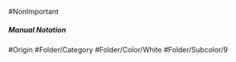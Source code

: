 #NonImportant 
##### Manual Notation
#Origin
#Folder/Category 
#Folder/Color/White
#Folder/Subcolor/9